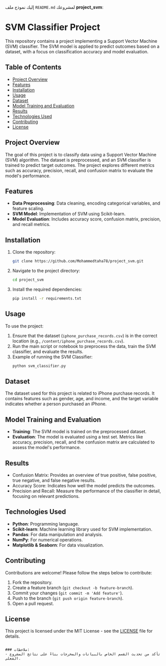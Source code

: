 إليك نموذج ملف `README.md` لمشروعك **project_svm**:
# SVM Classifier Project

This repository contains a project implementing a Support Vector Machine (SVM) classifier. The SVM model is applied to predict outcomes based on a dataset, with a focus on classification accuracy and model evaluation.

## Table of Contents
- [Project Overview](#project-overview)
- [Features](#features)
- [Installation](#installation)
- [Usage](#usage)
- [Dataset](#dataset)
- [Model Training and Evaluation](#model-training-and-evaluation)
- [Results](#results)
- [Technologies Used](#technologies-used)
- [Contributing](#contributing)
- [License](#license)

## Project Overview
The goal of this project is to classify data using a Support Vector Machine (SVM) algorithm. The dataset is preprocessed, and an SVM classifier is trained to predict target outcomes. The project explores different metrics such as accuracy, precision, recall, and confusion matrix to evaluate the model's performance.

## Features
- **Data Preprocessing**: Data cleaning, encoding categorical variables, and feature scaling.
- **SVM Model**: Implementation of SVM using Scikit-learn.
- **Model Evaluation**: Includes accuracy score, confusion matrix, precision, and recall metrics.

## Installation

1. Clone the repository:
   ```bash
   git clone https://github.com/Mohammedtaha78/project_svm.git
   ```
2. Navigate to the project directory:
   ```bash
   cd project_svm
   ```
3. Install the required dependencies:
   ```bash
   pip install -r requirements.txt
   ```

## Usage
To use the project:

1. Ensure that the dataset (`iphone_purchase_records.csv`) is in the correct location (e.g., `/content/iphone_purchase_records.csv`).
2. Run the main script or notebook to preprocess the data, train the SVM classifier, and evaluate the results.
3. Example of running the SVM Classifier:
   ```bash
   python svm_classifier.py
   ```

## Dataset
The dataset used for this project is related to iPhone purchase records. It contains features such as gender, age, and income, and the target variable indicates whether a person purchased an iPhone.

## Model Training and Evaluation
- **Training**: The SVM model is trained on the preprocessed dataset.
- **Evaluation**: The model is evaluated using a test set. Metrics like accuracy, precision, recall, and the confusion matrix are calculated to assess the model's performance.

## Results
- Confusion Matrix: Provides an overview of true positive, false positive, true negative, and false negative results.
- Accuracy Score: Indicates how well the model predicts the outcomes.
- Precision and Recall: Measure the performance of the classifier in detail, focusing on relevant predictions.

## Technologies Used
- **Python**: Programming language.
- **Scikit-learn**: Machine learning library used for SVM implementation.
- **Pandas**: For data manipulation and analysis.
- **NumPy**: For numerical operations.
- **Matplotlib & Seaborn**: For data visualization.

## Contributing
Contributions are welcome! Please follow the steps below to contribute:

1. Fork the repository.
2. Create a feature branch (`git checkout -b feature-branch`).
3. Commit your changes (`git commit -m 'Add feature'`).
4. Push to the branch (`git push origin feature-branch`).
5. Open a pull request.

## License
This project is licensed under the MIT License - see the [LICENSE](LICENSE) file for details.
```

### ملاحظات:
- تأكد من تحديث القسم الخاص بالبيانات والمخرجات بناءً على نتائج المشروع الفعلي.
